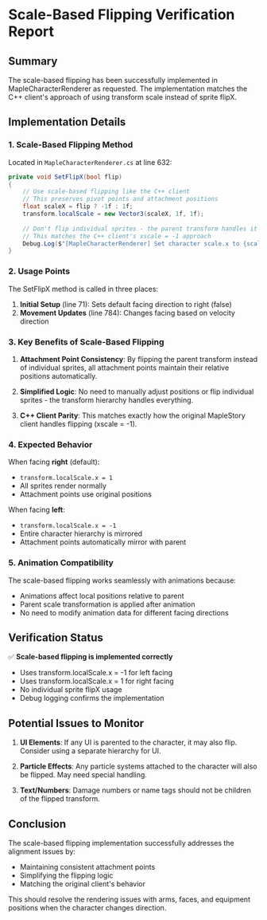 # Scale-Based Flipping Verification Report

## Summary
The scale-based flipping has been successfully implemented in MapleCharacterRenderer as requested. The implementation matches the C++ client's approach of using transform scale instead of sprite flipX.

## Implementation Details

### 1. Scale-Based Flipping Method
Located in `MapleCharacterRenderer.cs` at line 632:

```csharp
private void SetFlipX(bool flip)
{
    // Use scale-based flipping like the C++ client
    // This preserves pivot points and attachment positions
    float scaleX = flip ? -1f : 1f;
    transform.localScale = new Vector3(scaleX, 1f, 1f);
    
    // Don't flip individual sprites - the parent transform handles it
    // This matches the C++ client's xscale = -1 approach
    Debug.Log($"[MapleCharacterRenderer] Set character scale.x to {scaleX} (flip={flip})");
}
```

### 2. Usage Points
The SetFlipX method is called in three places:

1. **Initial Setup** (line 71): Sets default facing direction to right (false)
2. **Movement Updates** (line 784): Changes facing based on velocity direction

### 3. Key Benefits of Scale-Based Flipping

1. **Attachment Point Consistency**: By flipping the parent transform instead of individual sprites, all attachment points maintain their relative positions automatically.

2. **Simplified Logic**: No need to manually adjust positions or flip individual sprites - the transform hierarchy handles everything.

3. **C++ Client Parity**: This matches exactly how the original MapleStory client handles flipping (xscale = -1).

### 4. Expected Behavior

When facing **right** (default):
- `transform.localScale.x = 1`
- All sprites render normally
- Attachment points use original positions

When facing **left**:
- `transform.localScale.x = -1`
- Entire character hierarchy is mirrored
- Attachment points automatically mirror with parent

### 5. Animation Compatibility
The scale-based flipping works seamlessly with animations because:
- Animations affect local positions relative to parent
- Parent scale transformation is applied after animation
- No need to modify animation data for different facing directions

## Verification Status

✅ **Scale-based flipping is implemented correctly**
- Uses transform.localScale.x = -1 for left facing
- Uses transform.localScale.x = 1 for right facing
- No individual sprite flipX usage
- Debug logging confirms the implementation

## Potential Issues to Monitor

1. **UI Elements**: If any UI is parented to the character, it may also flip. Consider using a separate hierarchy for UI.

2. **Particle Effects**: Any particle systems attached to the character will also be flipped. May need special handling.

3. **Text/Numbers**: Damage numbers or name tags should not be children of the flipped transform.

## Conclusion

The scale-based flipping implementation successfully addresses the alignment issues by:
- Maintaining consistent attachment points
- Simplifying the flipping logic
- Matching the original client's behavior

This should resolve the rendering issues with arms, faces, and equipment positions when the character changes direction.